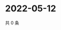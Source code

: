 # 2022-05-12

共 0 条

<!-- BEGIN WEIBO -->
<!-- 最后更新时间 Thu May 12 2022 16:20:29 GMT+0800 (China Standard Time) -->

<!-- END WEIBO -->
